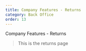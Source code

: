 ```yaml
---
title: Company Features - Returns
category: Back Office
order: 13
---
```


Company Features - Returns

> This is the returns page
